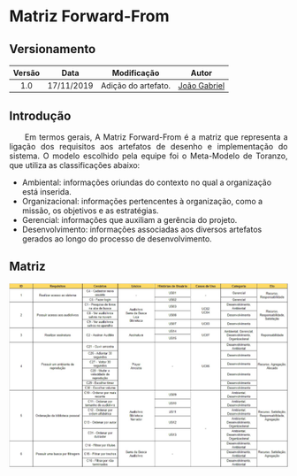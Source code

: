 # Matriz Forward-From
## Versionamento
| Versão | Data | Modificação | Autor |
| :---: | :---: | :---: | :---: |
| 1.0 | 17/11/2019 | Adição do artefato. | [João Gabriel](https://github.com/flyerjohn) |

## Introdução
<p align="justify">&emsp;&emsp;Em termos gerais, A Matriz Forward-From é a matriz que representa a ligação dos requisitos aos artefatos de desenho e implementação do sistema. 
O modelo escolhido pela equipe foi o Meta-Modelo de Toranzo, que utiliza as classificações abaixo:</p>

* Ambiental: informações oriundas do contexto no qual a organização está inserida.
* Organizacional: informações pertencentes à organização, como a missão, os objetivos e as estratégias.
* Gerencial: informações que auxiliam a gerência do projeto.
* Desenvolvimento: informações associadas aos diversos artefatos gerados ao longo do processo de desenvolvimento.

## Matriz
![print](img/PrintForwardFrom.jpg)
